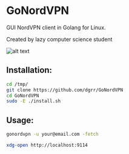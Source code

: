 # GoNordVPN
GUI NordVPN client in Golang for Linux.

Created by lazy computer science student

![alt text](https://raw.githubusercontent.com/dgrr/GoNordVPN/master/gui.png)

Installation:
-------------

```bash
cd /tmp/
git clone https://github.com/dgrr/GoNordVPN
cd GoNordVPN
sudo -E ./install.sh
```

Usage:
------

```bash
gonordvpn -u your@email.com -fetch
```
```bash
xdg-open http://localhost:9114
```
